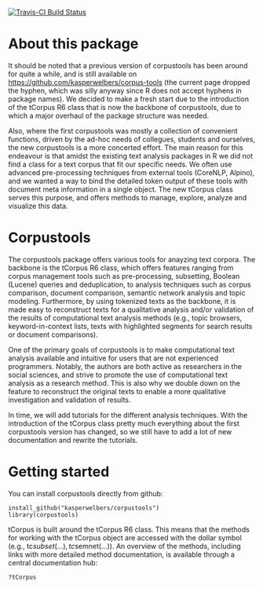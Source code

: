[![Travis-CI Build Status](https://travis-ci.org/kasperwelbers/corpustools.svg?branch=master)](https://travis-ci.org/kasperwelbers/corpustools)

About this package
============

It should be noted that a previous version of corpustools has been around for quite a while, and is still available on https://github.com/kasperwelbers/corpus-tools (the current page dropped the hyphen, which was silly anyway since R does not accept hyphens in package names). We decided to make a fresh start due to the introduction of the tCorpus R6 class that is now the backbone of corpustools, due to which a major overhaul of the package structure was needed. 

Also, where the first corpustools was mostly a collection of convenient functions, driven by the ad-hoc needs of collegues, students and ourselves, the new corpustools is a more concerted effort. The main reason for this endeavour is that amidst the existing text analysis packages in R we did not find a class for a text corpus that fit our specific needs. We often use advanced pre-processing techniques from external tools (CoreNLP, Alpino), and we wanted a way to bind the detailed token output of these tools with document meta information in a single object. The new tCorpus class serves this purpose, and offers methods to manage, explore, analyze and visualize this data. 

Corpustools
============

The corpustools package offers various tools for anayzing text corpora. The backbone is the tCorpus R6 class, which offers features ranging from corpus management tools such as pre-processing, subsetting, Boolean (Lucene) queries and deduplication, to analysis techniques such as corpus comparison, document comparison, semantic network analysis and topic modeling. Furthermore, by using tokenized texts as the backbone, it is made easy to reconstruct texts for a qualitative analysis and/or validation of the results of computational text analysis methods (e.g., topic browsers, keyword-in-context lists, texts with highlighted segments for search results or document comparisons). 

One of the primary goals of corpustools is to make computational text analysis available and intuitive for users that are not experienced programmers. Notably, the authors are both active as researchers in the social sciences, and strive to promote the use of computational text analysis as a research method. This is also why we double down on the feature to reconstruct the original texts to enable a more qualitative investigation and validation of results. 

In time, we will add tutorials for the different analysis techniques. With the introduction of the tCorpus class pretty much everything about the first corpustools version has changed, so we still have to add a lot of new documentation and rewrite the tutorials.


Getting started
============

You can install corpustools directly from github:

```{r}
install_github("kasperwelbers/corpustools")
library(corpustools)
```

tCorpus is built around the tCorpus R6 class. This means that the methods for working with the tCorpus object are accessed with the dollar symbol (e.g., tc$subset(...), tc$semnet(...)). An overview of the methods, including links with more detailed method documentation, is available through a central documentation hub:

```{r}
?tCorpus
```


